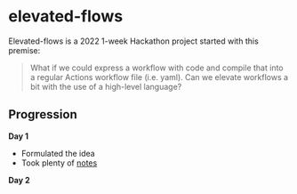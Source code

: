 # elevated-flows

Elevated-flows is a 2022 1-week Hackathon project started with this premise:

> What if we could express a workflow with code and compile that into a regular Actions workflow file (i.e. yaml). Can we elevate workflows a bit with the use of a high-level language?

## Progression

**Day 1**

- Formulated the idea
- Took plenty of [notes][day1]

**Day 2**

<!-- references -->
[day1]: ./discussions/2022-09-19.md